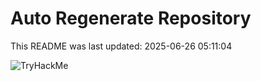 # Auto Regenerate Repository

This README was last updated: 2025-06-26 05:11:04

 ![TryHackMe](https://tryhackme.com/badge/533634)
